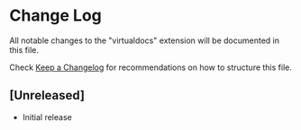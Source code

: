 # Change Log

All notable changes to the "virtualdocs" extension will be documented in this file.

Check [Keep a Changelog](http://keepachangelog.com/) for recommendations on how to structure this file.

## [Unreleased]

- Initial release